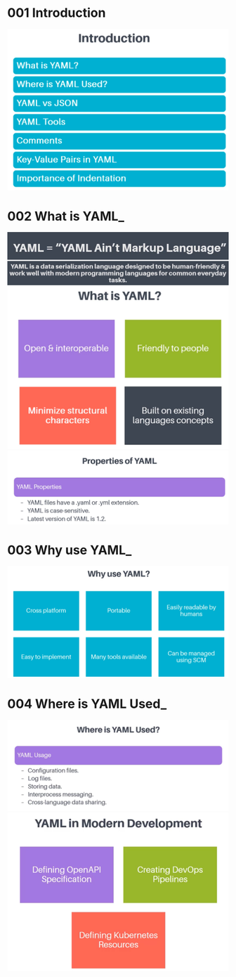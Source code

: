 # 001 Introduction
![](Images/2022-10-15-15-54-43.png)

# 002 What is YAML_
![](Images/2022-10-15-15-57-27.png)
![](Images/2022-10-15-15-58-08.png)
![](Images/2022-10-15-16-05-53.png)
![](Images/2022-10-15-16-06-18.png)

# 003 Why use YAML_
![](Images/2022-10-15-16-08-24.png)

# 004 Where is YAML Used_
![](Images/2022-10-15-17-09-16.png)
![](Images/2022-10-15-17-11-30.png)